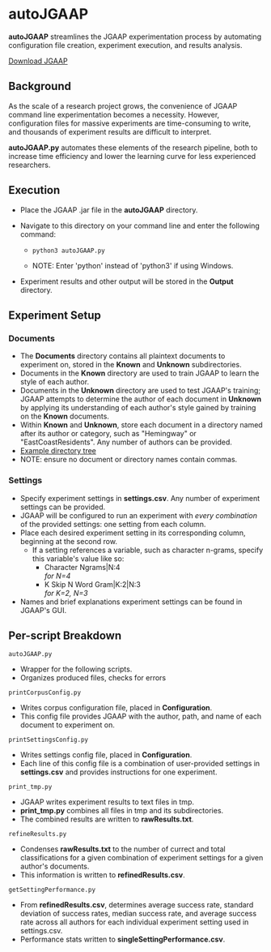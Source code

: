 # autoJGAAP
**autoJGAAP** streamlines the JGAAP experimentation process by automating configuration file creation, experiment execution, and results analysis.

[Download JGAAP](https://github.com/evllabs/JGAAP/releases) 

## Background

As the scale of a research project grows, the convenience of JGAAP command line experimentation becomes a necessity. However, configuration files for massive experiments are time-consuming to write, and thousands of experiment results are difficult to interpret.

**autoJGAAP.py** automates these elements of the research pipeline, both to increase time efficiency and lower the learning curve for less experienced researchers.

## Execution

* Place the JGAAP .jar file in the **autoJGAAP** directory. 
* Navigate to this directory on your command line and enter the following command:

  * ```python3 autoJGAAP.py```

  * NOTE: Enter 'python' instead of 'python3' if using Windows.
* Experiment results and other output will be stored in the **Output** directory. 

## Experiment Setup

### Documents
* The **Documents** directory contains all plaintext documents to experiment on, stored in the **Known** and **Unknown** subdirectories.
* Documents in the **Known** directory are used to train JGAAP to learn the style of each author. 
* Documents in the **Unknown** directory are used to test JGAAP's training; JGAAP attempts to determine the author of each document in **Unknown** by applying its understanding of each author's style gained by training on the **Known** documents. 
* Within **Known** and **Unknown**, store each document in a directory named after its author or category, such as "Hemingway" or "EastCoastResidents". Any number of authors can be provided.
* [Example directory tree](/example.jpg)
* NOTE: ensure no document or directory names contain commas.

### Settings
* Specify experiment settings in **settings.csv**. Any number of experiment settings can be provided.
* JGAAP will be configured to run an experiment with *every combination* of the provided settings: one setting from each column.
* Place each desired experiment setting in its corresponding column, beginning at the second row. 
  * If a setting references a variable, such as character n-grams, specify this variable's value like so:
    * Character Ngrams|N:4  
    *for N=4*
    * K Skip N Word Gram|K:2|N:3  
    *for K=2, N=3*
* Names and brief explanations experiment settings can be found in JGAAP's GUI.

## Per-script Breakdown

```autoJGAAP.py```

* Wrapper for the following scripts.
* Organizes produced files, checks for errors

```printCorpusConfig.py```

* Writes corpus configuration file, placed in **Configuration**.
* This config file provides JGAAP with the author, path, and name of each document to experiment on.

```printSettingsConfig.py```

* Writes settings config file, placed in **Configuration**.
* Each line of this config file is a combination of user-provided settings in **settings.csv** and provides instructions for one experiment.

```print_tmp.py```

* JGAAP writes experiment results to text files in tmp. 
* **print_tmp.py** combines all files in tmp and its subdirectories.
* The combined results are written to **rawResults.txt**.

```refineResults.py```

* Condenses **rawResults.txt** to the number of currect and total classifications for a given combination of experiment settings for a given author's documents. 
* This information is written to **refinedResults.csv**.

```getSettingPerformance.py```

* From **refinedResults.csv**, determines average success rate, standard deviation of success rates, median success rate, and average success rate across all authors for each individual experiment setting used in settings.csv. 
* Performance stats written to **singleSettingPerformance.csv**.




